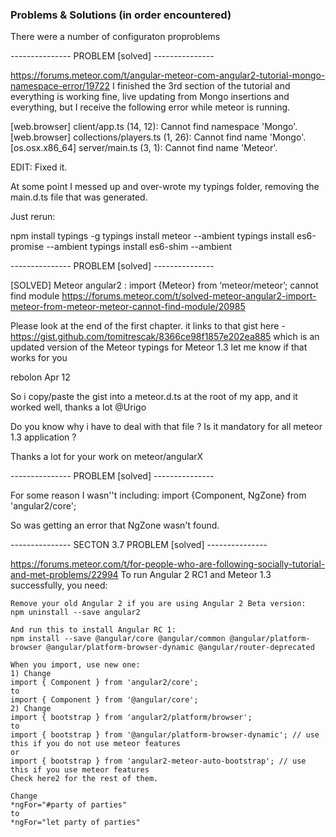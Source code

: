 
### Problems & Solutions (in order encountered)

There were a number of configuraton proproblems



--------------- PROBLEM [solved] ---------------



https://forums.meteor.com/t/angular-meteor-com-angular2-tutorial-mongo-namespace-error/19722
I finished the 3rd section of the tutorial and everything is working fine, live updating from Mongo insertions and everything, but I receive the following error while meteor is running.

[web.browser] client/app.ts (14, 12): Cannot find namespace 'Mongo'.
[web.browser] collections/players.ts (1, 26): Cannot find name 'Mongo'.
[os.osx.x86_64] server/main.ts (3, 1): Cannot find name 'Meteor'.

EDIT: Fixed it.

At some point I messed up and over-wrote my typings folder, removing the main.d.ts file that was generated.

Just rerun:

npm install typings -g
typings install meteor --ambient
typings install es6-promise --ambient
typings install es6-shim --ambient




--------------- PROBLEM [solved] ---------------



[SOLVED] Meteor angular2 : import {Meteor} from ‘meteor/meteor’; cannot find module
https://forums.meteor.com/t/solved-meteor-angular2-import-meteor-from-meteor-meteor-cannot-find-module/20985

Please look at the end of the first chapter. it links to that gist here - https://gist.github.com/tomitrescak/8366ce98f1857e202ea885 which is an updated version of the Meteor typings for Meteor 1.3
let me know if that works for you

rebolon
Apr 12

So i copy/paste the gist into a meteor.d.ts at the root of my app, and it worked well, thanks a lot @Urigo

Do you know why i have to deal with that file ? Is it mandatory for all meteor 1.3 application ?

Thanks a lot for your work on meteor/angularX



--------------- PROBLEM [solved] ---------------



For some reason I wasn''t including:
 import {Component, NgZone} from 'angular2/core';

 So was getting an error that NgZone wasn't found.



--------------- SECTON 3.7 PROBLEM [solved] ---------------



https://forums.meteor.com/t/for-people-who-are-following-socially-tutorial-and-met-problems/22994
To run Angular 2 RC1 and Meteor 1.3 successfully, you need:

    Remove your old Angular 2 if you are using Angular 2 Beta version:
    npm uninstall --save angular2

    And run this to install Angular RC 1:
    npm install --save @angular/core @angular/common @angular/platform-browser @angular/platform-browser-dynamic @angular/router-deprecated

    When you import, use new one:
    1) Change
    import { Component } from 'angular2/core';
    to
    import { Component } from '@angular/core';
    2) Change
    import { bootstrap } from 'angular2/platform/browser';
    to
    import { bootstrap } from '@angular/platform-browser-dynamic'; // use this if you do not use meteor features
    or
    import { bootstrap } from 'angular2-meteor-auto-bootstrap'; // use this if you use meteor features
    Check here2 for the rest of them.

    Change
    *ngFor="#party of parties"
    to
    *ngFor="let party of parties"
